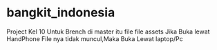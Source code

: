 # bangkit_indonesia
Project Kel 10
Untuk Brench di master itu file file assets
Jika Buka lewat HandPhone File nya tidak muncul,Maka Buka Lewat laptop/Pc
